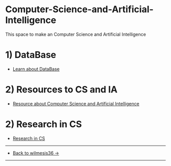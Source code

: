 # Computer-Science-and-Artificial-Intelligence
This space to make an Computer Science and Artificial Intelligence 

# 1) DataBase
- [Learn about DataBase](https://github.com/wilmesis36/Computer-Science-and-Artificial-Intelligence/wiki/Data-Base)

# 2) Resources to CS and IA
- [Resource about Computer Science and Artificial Intelligence](https://github.com/wilmesis36/Computer-Science-and-Artificial-Intelligence/wiki/Resources-----Computer-Science-and--Artificial-Intelligence)

# 2) Research in CS
- [Research in CS](https://github.com/wilmesis36/Computer-Science-and-Artificial-Intelligence/wiki/Research)


--------------------------------------------------------
- [Back to wilmesis36 ->](https://github.com/wilmesis36)
--------------------------------------------------------
